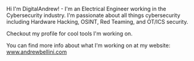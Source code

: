 Hi I'm DigitalAndrew! - I'm an Electrical Engineer working in the Cybersecurity industry. I'm passionate about all things cybersecurity including Hardware Hacking, OSINT, Red Teaming, and OT/ICS security. 

Checkout my profile for cool tools I'm working on. 

You can find more info about what I'm working on at my website: www.andrewbellini.com
